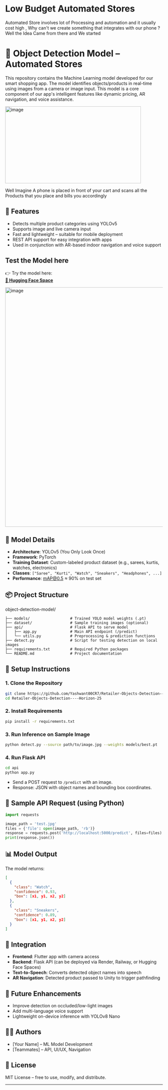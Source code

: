 # Low Budget Automated Stores

Automated Store involves lot of Processing and automation and it usually cost high , Why can't we create something that integrates with our phone ? Well the Idea Came from there and We started

# 🛒 Object Detection Model – Automated Stores

This repository contains the Machine Learning model developed for our smart shopping app. The model identifies objects/products in real-time using images from a camera or image input. This model is a core component of our app's intelligent features like dynamic pricing, AR navigation, and voice assistance.

<img width="434" height="246" alt="image" src="https://github.com/user-attachments/assets/46d169f5-30c9-49e5-a8b2-f247f3145962"/>


Well Imagine A phone is placed in front of your cart and scans all the Products that you place and bills you accordingly

## 🚀 Features

- Detects multiple product categories using YOLOv5
- Supports image and live camera input
- Fast and lightweight – suitable for mobile deployment
- REST API support for easy integration with apps
- Used in conjunction with AR-based indoor navigation and voice support

## Test the Model here
👉 Try the model here:  
**[🔗 Hugging Face Space](https://huggingface.co/spaces/Yash030/my-yolo-app)**

<img width="1600" height="765" alt="image" src="https://github.com/user-attachments/assets/0009232c-4bda-41ba-b705-7ff14cdce25b" />


## 🧠 Model Details

- **Architecture**: YOLOv5 (You Only Look Once)
- **Framework**: PyTorch
- **Training Dataset**: Custom-labeled product dataset (e.g., sarees, kurtis, watches, electronics)
- **Classes**: `["Saree", "Kurti", "Watch", "Sneakers", "Headphones", ...]`
- **Performance**: mAP@0.5 ≈ 90% on test set

## 📦 Project Structure



object-detection-model/
```
├── models/                  # Trained YOLO model weights (.pt)
├── dataset/                 # Sample training images (optional)
├── api/                     # Flask API to serve model
│   ├── app.py               # Main API endpoint (/predict)
│   └── utils.py             # Preprocessing & prediction functions
├── detect.py                # Script for testing detection on local images
├── requirements.txt         # Required Python packages
└── README.md                # Project documentation

```

## 🔧 Setup Instructions

### 1. Clone the Repository

```bash
git clone https://github.com/Yashwant00CR7/Retailer-Objects-Detection----Horizon-25.git
cd Retailer-Objects-Detection----Horizon-25
```

### 2. Install Requirements

```bash
pip install -r requirements.txt
```

### 3. Run Inference on Sample Image

```bash
python detect.py --source path/to/image.jpg --weights models/best.pt
```

### 4. Run Flask API

```bash
cd api
python app.py
```

* Send a POST request to `/predict` with an image.
* Response: JSON with object names and bounding box coordinates.

## 🧪 Sample API Request (using Python)

```python
import requests

image_path = 'test.jpg'
files = {'file': open(image_path, 'rb')}
response = requests.post('http://localhost:5000/predict', files=files)
print(response.json())
```

## 📊 Model Output

The model returns:

```json
[
  {
    "class": "Watch",
    "confidence": 0.93,
    "box": [x1, y1, x2, y2]
  },
  {
    "class": "Sneakers",
    "confidence": 0.89,
    "box": [x1, y1, x2, y2]
  }
]
```

## 📱 Integration

* **Frontend**: Flutter app with camera access
* **Backend**: Flask API (can be deployed via Render, Railway, or Hugging Face Spaces)
* **Text-to-Speech**: Converts detected object names into speech
* **AR Navigation**: Detected product passed to Unity to trigger pathfinding

## 📌 Future Enhancements

* Improve detection on occluded/low-light images
* Add multi-language voice support
* Lightweight on-device inference with YOLOv8 Nano

## 🧑‍💻 Authors

* \[Your Name] – ML Model Development
* \[Teammates] – API, UI/UX, Navigation

## 📜 License

MIT License – free to use, modify, and distribute.

---

